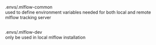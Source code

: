 .envs/.mlflow-common
<br>used to define environment variables needed for both local and remote mlflow tracking server


<br>.envs/.mlflow-dev
<br>only be used in local mlflow installation
